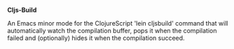 __Cljs-Build__

An Emacs minor mode for the ClojureScript 'lein cljsbuild' command
that will automatically watch the compilation buffer, pops it when the
compilation failed and (optionally) hides it when the compilation
succeed.
